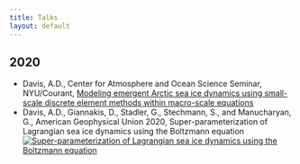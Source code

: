 ```yaml
---
title: Talks
layout: default
---
```


## 2020

- Davis, A.D., Center for Atmosphere and Ocean Science Seminar, NYU/Courant, <a href="https://github.com/SPIce-Team/spice-team.github.io/raw/master/files/DAVIS_CAOS_Seminar.pdf">Modeling emergent Arctic sea ice dynamics using small-scale discrete element methods within macro-scale equations</a> 
- Davis, A.D., Giannakis, D., Stadler, G., Stechmann, S., and Manucharyan, G., American Geophysical Union 2020, Super-parameterization of Lagrangian sea ice dynamics using the Boltzmann equation 
[![Super-parameterization of Lagrangian sea ice dynamics using the Boltzmann equation](https://img.youtube.com/vi/CF5_fQ-V-oI/0.jpg)](https://www.youtube.com/watch?v=CF5_fQ-V-oI)
